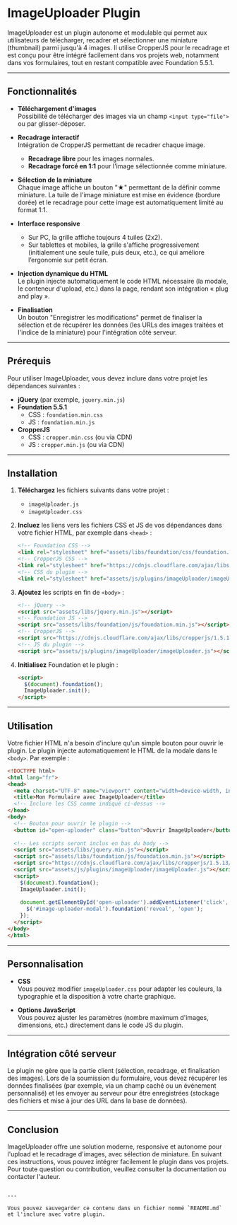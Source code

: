 # ImageUploader Plugin

ImageUploader est un plugin autonome et modulable qui permet aux utilisateurs de télécharger, recadrer et sélectionner une miniature (thumbnail) parmi jusqu'à 4 images. Il utilise CropperJS pour le recadrage et est conçu pour être intégré facilement dans vos projets web, notamment dans vos formulaires, tout en restant compatible avec Foundation 5.5.1.

---

## Fonctionnalités

- **Téléchargement d'images**  
  Possibilité de télécharger des images via un champ `<input type="file">` ou par glisser-déposer.

- **Recadrage interactif**  
  Intégration de CropperJS permettant de recadrer chaque image.  
  - **Recadrage libre** pour les images normales.  
  - **Recadrage forcé en 1:1** pour l'image sélectionnée comme miniature.

- **Sélection de la miniature**  
  Chaque image affiche un bouton "★" permettant de la définir comme miniature. La tuile de l'image miniature est mise en évidence (bordure dorée) et le recadrage pour cette image est automatiquement limité au format 1:1.

- **Interface responsive**  
  - Sur PC, la grille affiche toujours 4 tuiles (2x2).  
  - Sur tablettes et mobiles, la grille s'affiche progressivement (initialement une seule tuile, puis deux, etc.), ce qui améliore l’ergonomie sur petit écran.

- **Injection dynamique du HTML**  
  Le plugin injecte automatiquement le code HTML nécessaire (la modale, le conteneur d'upload, etc.) dans la page, rendant son intégration « plug and play ».

- **Finalisation**  
  Un bouton "Enregistrer les modifications" permet de finaliser la sélection et de récupérer les données (les URLs des images traitées et l'indice de la miniature) pour l'intégration côté serveur.

---

## Prérequis

Pour utiliser ImageUploader, vous devez inclure dans votre projet les dépendances suivantes :

- **jQuery** (par exemple, `jquery.min.js`)
- **Foundation 5.5.1**  
  - CSS : `foundation.min.css`
  - JS : `foundation.min.js`
- **CropperJS**  
  - CSS : `cropper.min.css` (ou via CDN)
  - JS : `cropper.min.js` (ou via CDN)

---

## Installation

1. **Téléchargez** les fichiers suivants dans votre projet :
   - `imageUploader.js`
   - `imageUploader.css`

2. **Incluez** les liens vers les fichiers CSS et JS de vos dépendances dans votre fichier HTML, par exemple dans `<head>` :

   ```html
   <!-- Foundation CSS -->
   <link rel="stylesheet" href="assets/libs/foundation/css/foundation.min.css">
   <!-- CropperJS CSS -->
   <link rel="stylesheet" href="https://cdnjs.cloudflare.com/ajax/libs/cropperjs/1.5.13/cropper.min.css">
   <!-- CSS du plugin -->
   <link rel="stylesheet" href="assets/js/plugins/imageUploader/imageUploader.css">
   ```

3. **Ajoutez** les scripts en fin de `<body>` :

   ```html
   <!-- jQuery -->
   <script src="assets/libs/jquery.min.js"></script>
   <!-- Foundation JS -->
   <script src="assets/libs/foundation/js/foundation.min.js"></script>
   <!-- CropperJS -->
   <script src="https://cdnjs.cloudflare.com/ajax/libs/cropperjs/1.5.13/cropper.min.js"></script>
   <!-- JS du plugin -->
   <script src="assets/js/plugins/imageUploader/imageUploader.js"></script>
   ```

4. **Initialisez** Foundation et le plugin :

   ```html
   <script>
     $(document).foundation();
     ImageUploader.init();
   </script>
   ```

---

## Utilisation

Votre fichier HTML n'a besoin d'inclure qu'un simple bouton pour ouvrir le plugin. Le plugin injecte automatiquement le HTML de la modale dans le `<body>`. Par exemple :

```html
<!DOCTYPE html>
<html lang="fr">
<head>
  <meta charset="UTF-8" name="viewport" content="width=device-width, initial-scale=1.0">
  <title>Mon Formulaire avec ImageUploader</title>
  <!-- Inclure les CSS comme indiqué ci-dessus -->
</head>
<body>
  <!-- Bouton pour ouvrir le plugin -->
  <button id="open-uploader" class="button">Ouvrir ImageUploader</button>
  
  <!-- Les scripts seront inclus en bas du body -->
  <script src="assets/libs/jquery.min.js"></script>
  <script src="assets/libs/foundation/js/foundation.min.js"></script>
  <script src="https://cdnjs.cloudflare.com/ajax/libs/cropperjs/1.5.13/cropper.min.js"></script>
  <script src="assets/js/plugins/imageUploader/imageUploader.js"></script>
  <script>
    $(document).foundation();
    ImageUploader.init();
    
    document.getElementById('open-uploader').addEventListener('click', function() {
      $('#image-uploader-modal').foundation('reveal', 'open');
    });
  </script>
</body>
</html>
```

---

## Personnalisation

- **CSS**  
  Vous pouvez modifier `imageUploader.css` pour adapter les couleurs, la typographie et la disposition à votre charte graphique.

- **Options JavaScript**  
  Vous pouvez ajuster les paramètres (nombre maximum d'images, dimensions, etc.) directement dans le code JS du plugin.

---

## Intégration côté serveur

Le plugin ne gère que la partie client (sélection, recadrage, et finalisation des images). Lors de la soumission du formulaire, vous devez récupérer les données finalisées (par exemple, via un champ caché ou un événement personnalisé) et les envoyer au serveur pour être enregistrées (stockage des fichiers et mise à jour des URL dans la base de données).

---

## Conclusion

ImageUploader offre une solution moderne, responsive et autonome pour l'upload et le recadrage d'images, avec sélection de miniature. En suivant ces instructions, vous pouvez intégrer facilement le plugin dans vos projets. Pour toute question ou contribution, veuillez consulter la documentation ou contacter l'auteur.
```

---

Vous pouvez sauvegarder ce contenu dans un fichier nommé `README.md` et l'inclure avec votre plugin.